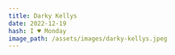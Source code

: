 ```yaml
---
title: Darky Kellys
date: 2022-12-19
hash: I ♥ Monday
image_path: /assets/images/darky-kellys.jpeg
---
```

